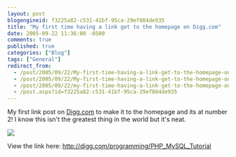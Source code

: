 ```yaml
---
layout: post
blogengineid: f3225a82-c531-41bf-95ca-29ef884de935
title: "My first time having a link get to the homepage on Digg.com"
date: 2005-09-22 11:36:00 -0500
comments: true
published: true
categories: ["Blog"]
tags: ["General"]
redirect_from: 
  - /post/2005/09/22/My-first-time-having-a-link-get-to-the-homepage-on-Diggcom.aspx
  - /post/2005/09/22/My-first-time-having-a-link-get-to-the-homepage-on-Diggcom
  - /post/2005/09/22/my-first-time-having-a-link-get-to-the-homepage-on-diggcom
  - /post.aspx?id=f3225a82-c531-41bf-95ca-29ef884de935
---
```


My first link post on <A href="http://digg.com/">Digg.com</A> to make it to the homepage and its at number 2! I know this isn't the greatest thing in the world but it's neat.

<IMG src="/Blog/images/44/r_digg_ScreenShots.png" border=0>

View the link here: <A href="http://digg.com/programming/PHP_MySQL_Tutorial">http://digg.com/programming/PHP_MySQL_Tutorial</A>
